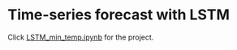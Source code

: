 # Time-series forecast with LSTM
Click [LSTM_min_temp.ipynb](https://github.com/ginochen/LSTM/blob/master/LSTM_min_temp.ipynb) for the project.
